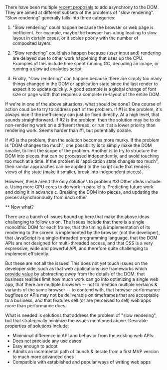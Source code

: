 There have been multiple [recent proposals](https://github.com/chrishtr/async-dom/blob/master/current-proposals.md) to add asynchrony to the DOM. They are aimed at different subsets of the problems of "slow rendering". "Slow rendering" generally falls into three categories:

1. "Slow rendering" could happen because the browser or web page is inefficient. For example, maybe the browser has a bug leading to slow layout in certain cases, or it scales poorly with the number of composited layers.

2. "Slow rendering" could also happen because (user input and) rendering are delayed due to other work happening that uses up the CPU. Examples of this include time spent running GC, decoding an image, or running a slow ad analytics script.

3. Finally, "slow rendering" can happen because there are simply too many things changed in the DOM or application state since the last render to expect it to update quickly. A good example is a global change of font size or page width that requires a complete re-layout of the entire DOM.

If we're in one of the above situations, what should be done? One course of action coud be to try to address part of the problem. If #1 is the problem, it's always nice if the inefficiency can just be fixed directly. At a high level, that sounds straightforward. If #2 is the problem, then the solution may be to do non-rendering work on a different thread, or run it at a lower priority than rendering work. Seems harder than #1, but potentially doable.

If #3 is the problem, then the solution becomes more murky. If the problem is "DOM changes too much", one possibility is to simply make the DOM smaller, to limit the scope of the problem. Another is to try to structure the DOM into pieces that can be processed independently, and avoid touching too much at a time. If the problem is "application state changes too much", then similar approaches can be applied to the script code that renders views of the state (make it smaller, break into independent pieces).

However, these aren't the only solutions to problem #3! Other ideas include:
 a. Using more CPU cores to do work in parallel
 b. Predicting future work and doing it in advance
 c. Breaking the DOM into pieces, and updating the pieces asynchronously from each other

** Now what?

There are a bunch of issues bound up here that make the above ideas challenging to follow up on. The issues include that there is a single monolithic DOM for each frame, that the timing & implementation of its rendering to the screen is implemented by the browser (not the developer), that JavaScript is a single-threaded programming language, that the DOM APIs are not designed for multi-threaded access, and that CSS is a very expressive, wide and powerful API, and therefore quite challenging to implement efficiently.

But these are not all the issues! This does not yet touch issues on the developer side, such as that web applications use frameworks which [provide value](https://rendering.chrishtr.org/2019/01/what-is-value-of-virtual-dom.html) by abstracting *away* from the details of the DOM, that business realities limit how much work can go into optimizing a single web app, that there are multiple browsers -- not to mention multiple versions & variants of the same browser -- to contend with, that browser performance bugfixes or APIs may not be deliverable on timeframes that are acceptable to a business, and that features sell (or are perceived to sell) web apps more than performance does.

What is needed is solutions that address the problem of "slow rendering", but that strategically minimize the issues mentioned above. Desirable properties of solutions include:

* Minimimal difference in API and behavior from the existing web APIs
* Does not preclude any use cases
* Easy enough to adopt
* Admits an incremental path of launch & iterate from a first MVP version to much more advanced ones
* Compatible with established and popular ways of writing web apps

